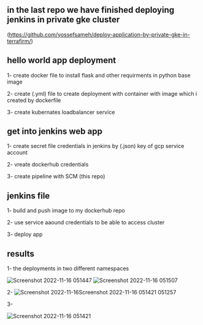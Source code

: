 ## in the last repo we have finished deploying jenkins in private gke cluster
(https://github.com/yossefsameh/deploy-application-by-private-gke-in-terrafirm/)

## hello world app deployment

  1- create docker file to install flask and other requirments in python base image
  
  
  2- create (.yml) file to create deployment with container with image which i created by dockerfile
  
  
  3- create kubernates loadbalancer service 
  

## get into jenkins web app 

  1- create secret file credentials in jenkins by (.json) key of gcp service account 
  
  
  2- vreate dockerhub credentials
  
  
  3- create pipeline with SCM (this repo)
  
## jenkins file

  1- build and push image to my dockerhub repo
  
  2- use service aaound credentials to be able to access cluster
  
  3- deploy app
  
## results

  1- the deployments in two different namespaces
  
![Screenshot 2022-11-16 051447](https://user-images.githubusercontent.com/43928828/202181460-2a74d0d6-0e02-4fdd-a486-ac909d2f08dd.png)
![Screenshot 2022-11-16 051507](https://user-images.githubusercontent.com/43928828/202181473-f5e5c40b-62cc-44d9-87a4-54139023ac29.png)
 
 
  2-
![Screenshot 2022-11-16![Screenshot 2022-11-16 051421](https://user-images.githubusercontent.com/43928828/202183069-d988d293-2e4c-4d00-a0af-188334a99cbd.png)
 051257](https://user-images.githubusercontent.com/43928828/202182992-63c356f3-afe6-4da3-8fbe-e345df9eb8d0.png)


  3-

![Screenshot 2022-11-16 051421](https://user-images.githubusercontent.com/43928828/202183357-b0631a6b-6ba7-43e0-8bae-be4c6dbc4802.png)

  
  
